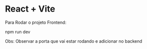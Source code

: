 # React + Vite

Para Rodar o projeto Frontend:

npm run dev

Obs: Observar a porta que vai estar rodando e adicionar no backend
